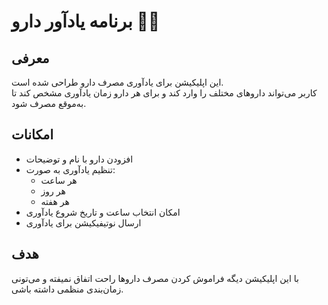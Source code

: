 # برنامه یادآور دارو 💊⏰

## معرفی
این اپلیکیشن برای یادآوری مصرف دارو طراحی شده است.  
کاربر می‌تواند داروهای مختلف را وارد کند و برای هر دارو زمان یادآوری مشخص کند تا به‌موقع مصرف شود.  

## امکانات
- افزودن دارو با نام و توضیحات  
- تنظیم یادآوری به صورت:  
  - هر ساعت  
  - هر روز  
  - هر هفته  
- امکان انتخاب ساعت و تاریخ شروع یادآوری  
- ارسال نوتیفیکیشن برای یادآوری  

## هدف
با این اپلیکیشن دیگه فراموش کردن مصرف داروها راحت اتفاق نمیفته و می‌تونی زمان‌بندی منظمی داشته باشی.  
